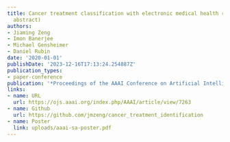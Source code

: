 ```yaml
---
title: Cancer treatment classification with electronic medical health records (student
  abstract)
authors:
- Jiaming Zeng
- Imon Banerjee
- Michael Gensheimer
- Daniel Rubin
date: '2020-01-01'
publishDate: '2023-12-16T17:13:24.254887Z'
publication_types:
- paper-conference
publication: '*Proceedings of the AAAI Conference on Artificial Intelligence*'
links:
- name: URL
  url: https://ojs.aaai.org/index.php/AAAI/article/view/7263
- name: Github
  url: https://github.com/jmzeng/cancer_treatment_identification
- name: Poster
  link: uploads/aaai-sa-poster.pdf
---
```

